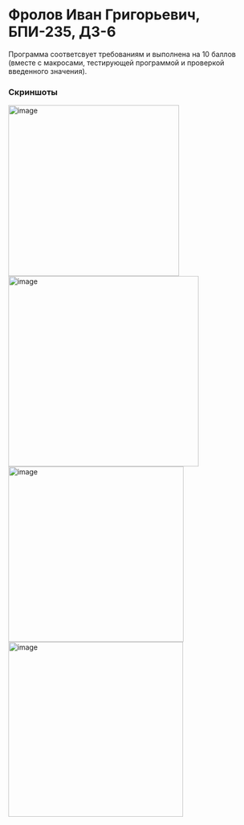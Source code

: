# Фролов Иван Григорьевич, БПИ-235, ДЗ-6

Программа соответсвует требованиям и выполнена на 10 баллов (вместе с макросами, тестирующей программой и проверкой введенного значения). 

### Скриншоты
<img width="340" alt="image" src="https://github.com/user-attachments/assets/5f68ad7b-c49b-4bb6-b7d9-cb8037d1b7c0">
<img width="379" alt="image" src="https://github.com/user-attachments/assets/eb142769-11eb-4554-85b4-c5632e264158">
<img width="349" alt="image" src="https://github.com/user-attachments/assets/16c7f730-46aa-47e2-a031-184a6fc9a6a2">
<img width="348" alt="image" src="https://github.com/user-attachments/assets/0f8f7563-9baf-46c8-9d11-a1322cf872b5">



